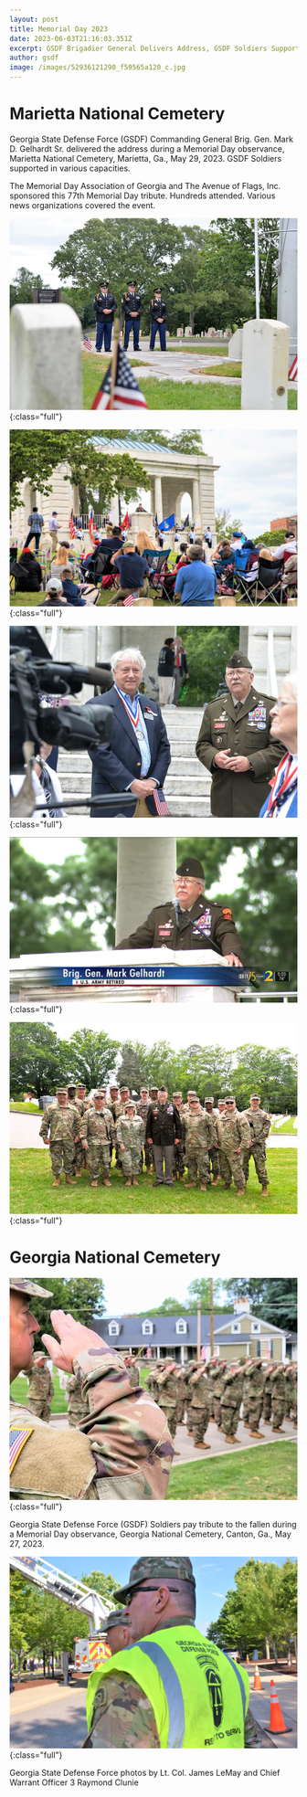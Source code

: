 ```yaml
---
layout: post
title: Memorial Day 2023
date: 2023-06-03T21:16:03.351Z
excerpt: GSDF Brigadier General Delivers Address, GSDF Soldiers Support Observances
author: gsdf
image: /images/52936121290_f59565a120_c.jpg
---
```

# Marietta National Cemetery

Georgia State Defense Force (GSDF) Commanding General Brig. Gen. Mark D. Gelhardt Sr. delivered the address during a Memorial Day observance, Marietta National Cemetery, Marietta, Ga., May 29, 2023. GSDF Soldiers supported in various capacities.

The Memorial Day Association of Georgia and The Avenue of Flags, Inc. sponsored this 77th Memorial Day tribute. Hundreds attended. Various news organizations covered the event.

![](/images/52935132097_2c22986bcd_c.jpg){:class="full"}

![](/images/350255515_1141244610600540_8700383644322129047_n.jpg){:class="full"}

![](/images/52935885084_2fd145859f_c.jpg){:class="full"}

![](/images/350127244_2670250696449077_3645819115745592861_n.jpg){:class="full"}

![](/images/52936175503_4f1c90281b_c.jpg){:class="full"}


# Georgia National Cemetery

![](/images/salute.jpg){:class="full"}

Georgia State Defense Force (GSDF) Soldiers pay tribute to the fallen during a Memorial Day observance, Georgia National Cemetery, Canton, Ga., May 27, 2023.

![](/images/350003032_253750247244743_3631945094462627977_n.jpg){:class="full"}

Georgia State Defense Force photos by Lt. Col. James LeMay and Chief Warrant Officer 3 Raymond Clunie